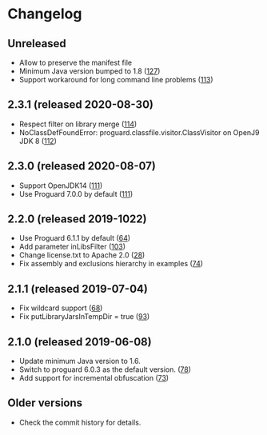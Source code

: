 # Changelog

## Unreleased

- Allow to preserve the manifest file
- Minimum Java version bumped to 1.8 ([127][])
- Support workaround for long command line problems ([113][])

[211]: https://github.com/wvengen/proguard-maven-plugin/issues/211
[127]: https://github.com/wvengen/proguard-maven-plugin/pull/127
[113]: https://github.com/wvengen/proguard-maven-plugin/pull/113

## 2.3.1 (released 2020-08-30)

- Respect filter on library merge ([114][])
- NoClassDefFoundError: proguard.classfile.visitor.ClassVisitor on OpenJ9 JDK 8 ([112][])

[114]: https://github.com/wvengen/proguard-maven-plugin/pull/114
[112]: https://github.com/wvengen/proguard-maven-plugin/pull/112

## 2.3.0 (released 2020-08-07)

- Support OpenJDK14 ([111][])
- Use Proguard 7.0.0 by default ([111][])

[111]: https://github.com/wvengen/proguard-maven-plugin/pull/111

## 2.2.0 (released 2019-1022)

- Use Proguard 6.1.1 by default ([64][])
- Add parameter inLibsFilter ([103][])
- Change license.txt to Apache 2.0 ([28][])
- Fix assembly and exclusions hierarchy in examples ([74][])

[64]: https://github.com/wvengen/proguard-maven-plugin/pull/64
[103]: https://github.com/wvengen/proguard-maven-plugin/pull/103
[28]: https://github.com/wvengen/proguard-maven-plugin/pull/28
[74]: https://github.com/wvengen/proguard-maven-plugin/pull/74

## 2.1.1 (released 2019-07-04)

- Fix wildcard support ([68][])
- Fix putLibraryJarsInTempDir = true ([93][])

[68]: https://github.com/wvengen/proguard-maven-plugin/pull/68
[93]: https://github.com/wvengen/proguard-maven-plugin/pull/93

## 2.1.0 (released 2019-06-08)
- Update minimum Java version to 1.6.
- Switch to proguard 6.0.3 as the default version. ([78][])
- Add support for incremental obfuscation ([73][])

[73]: https://github.com/wvengen/proguard-maven-plugin/pull/73
[78]: https://github.com/wvengen/proguard-maven-plugin/pull/78

## Older versions
- Check the commit history for details.
